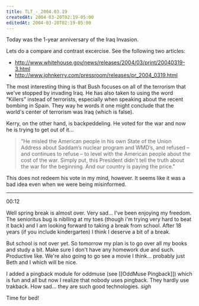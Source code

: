 ```yaml
---
title: TLT_-_2004.03.19
createdAt: 2004-03-20T02:19-05:00
editedAt: 2004-03-20T02:19-05:00
---
```


Today was the 1-year anniversary of the Iraq Invasion.

Lets do a compare and contrast excercise. See the following two articles:
* http://www.whitehouse.gov/news/releases/2004/03/print/20040319-3.html
* http://www.johnkerry.com/pressroom/releases/pr_2004_0319.html

The most interesting thing is that Bush focuses on all of the terrorism that we've stopped by invading Iraq. He has also taken to using the word "Killers" instead of terrorists, especially when speaking about the recent bombing in Spain. They way he words it one might conclude that the world's center of terrorism was Iraq (which is false).

Kerry, on the other hand, is backpeddeling. He voted for the war and now he is trying to get out of it...

<blockquote>“He misled the American people in his own State of the Union Address about Saddam’s nuclear program and WMD’s, and refused – and continues to refuse – to level with the American people about the cost of the war. Simply put, this President didn't tell the truth about the war for the beginning. And our country is paying the price."</blockquote>

This does not redeem his vote in my mind, however. It seems like it was a bad idea even when we were being misinformed.

----

00:12

Well spring break is almost over. Very sad... I've been enjoying my freedom. The senioritus bug is niblling at my toes (though i'm trying very hard to beat it back) and I am looking forward to taking a break from school. After 18 years (if you include kindergarten) I think I deserve a bit of a break.

But school is not over yet. So tomorrow my plan is to go over all my books and study a bit. Make sure I don't have any homework due and such. Productive like. We're also going to go see a movie I think... probably just Beth and I which will be nice.

I added a pingback module for oddmuse (see [[OddMuse Pingback]]) which is fun and all but now I realize that nobody uses pingback. They hardly use trakback. How sad... they are such good technologies. *sigh*

Time for bed!


